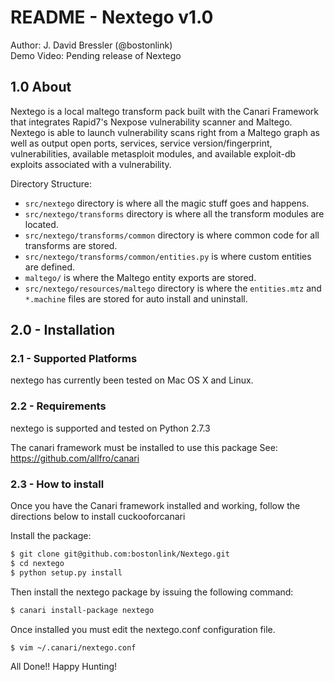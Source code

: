# README - Nextego v1.0

Author: J. David Bressler (@bostonlink)<br />
Demo Video: Pending release of Nextego

## 1.0 About

Nextego is a local maltego transform pack built with the Canari Framework that integrates Rapid7's Nexpose vulnerability scanner and Maltego.  Nextego is able to launch vulnerability scans right from a Maltego graph as well as output open ports, services, service version/fingerprint, vulnerabilities, available metasploit modules, and available exploit-db exploits associated with a vulnerability.

Directory Structure:

* `src/nextego` directory is where all the magic stuff goes and happens.
* `src/nextego/transforms` directory is where all the transform modules are located.
* `src/nextego/transforms/common` directory is where common code for all transforms are stored.
* `src/nextego/transforms/common/entities.py` is where custom entities are defined.
* `maltego/` is where the Maltego entity exports are stored.
* `src/nextego/resources/maltego` directory is where the `entities.mtz` and `*.machine` files are stored for auto install and uninstall.

## 2.0 - Installation

### 2.1 - Supported Platforms
nextego has currently been tested on Mac OS X and Linux.

### 2.2 - Requirements
nextego is supported and tested on Python 2.7.3

The canari framework must be installed to use this package
See: https://github.com/allfro/canari

### 2.3 - How to install
Once you have the Canari framework installed and working, follow the directions below to install cuckooforcanari

Install the package:

```bash
$ git clone git@github.com:bostonlink/Nextego.git
$ cd nextego
$ python setup.py install
```
Then install the nextego package by issuing the following command:

```bash
$ canari install-package nextego
```
Once installed you must edit the nextego.conf configuration file.

```bash
$ vim ~/.canari/nextego.conf
```
All Done!!  Happy Hunting!